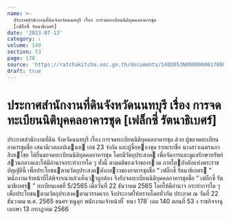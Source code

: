 ```yaml
---
name: >-
  ประกาศสำนักงานที่ดินจังหวัดนนทบุรี เรื่อง การจดทะเบียนนิติบุคคลอาคารชุด
  [เฟล็กซี่ รัตนาธิเบศร์]
date: '2023-07-13'
category: ง
volume: 140
section: 53
page: 178
source: 'https://ratchakitcha.soc.go.th/documents/140D053N0000000017800.pdf'
draft: true
---
```


# ประกาศสำนักงานที่ดินจังหวัดนนทบุรี เรื่อง การจดทะเบียนนิติบุคคลอาคารชุด [เฟล็กซี่ รัตนาธิเบศร์]

ประกาศสํานักงานที่ดิน จังหวัดนนทบุรี เรื่อง การจดทะเบียนนิติบุคคลอาคารชุด ด้วย ผู้ขอจดทะเบียนอาคารชุดชื่อ เสนาดีเวลลอปเมนท เอช 23 จํากัด และผู้ซื้อหองชุด รายแรกชื่อ นางสาวเนตรนภา สิงหไชย ได้ยื่นขอจดทะเบียนนิติบุคคลอาคารชุด โดยมีวัตถุประสงค เพื่อจัดการและดูแลรักษาทรัพย์สวนกลางและให้มีอํานาจกระทําการใด ๆ ทั้งนี้ ตามมติของเจ้าของรวม ภายใตบังคับแห่งพระราชบัญญัตินี้ เพื่อประโยชนตามวัตถุประสงคดังกลาวของอาคารชุดชื่อ “ เฟล็กซี่ รัตนาธิเบศร ” พนักงานเจ้าหน้าที่ได้พิจารณาแล้วเห็นวาถูกต้อง จึงรับจดทะเบียนนิติบุคคลอาคารชุดชื่อ “ เฟล็กซี่ รัตนาธิเบศร ” ทะเบียนเลขที่ 5/2565 เมื่อวันที่ 22 ธันวาคม 2565 โดยให้มีอํานาจ กระทําการใด ๆ เพื่อประโยชนตามวัตถุประสงคตามวรรคแรก จึงประกาศให้ทราบโดยทั่วกัน ประกาศ ณ วันที่ 22 ธันวาคม พ.ศ. 2565 ธนศร หนูดุก พนักงานเจ้าหน้าที่ ้ หนา 178 ่ เลม 140 ตอนที่ 53 ง ราชกิจจานุเบกษา 13 กรกฎาคม 2566
